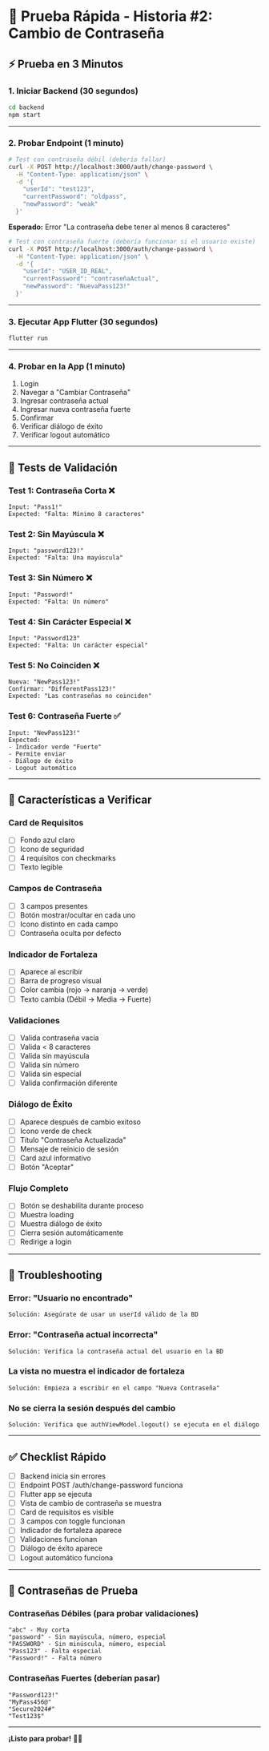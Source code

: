 # 🔑 Prueba Rápida - Historia #2: Cambio de Contraseña

## ⚡ Prueba en 3 Minutos

### **1. Iniciar Backend** (30 segundos)

```bash
cd backend
npm start
```

---

### **2. Probar Endpoint** (1 minuto)

```bash
# Test con contraseña débil (debería fallar)
curl -X POST http://localhost:3000/auth/change-password \
  -H "Content-Type: application/json" \
  -d '{
    "userId": "test123",
    "currentPassword": "oldpass",
    "newPassword": "weak"
  }'
```

**Esperado:** Error "La contraseña debe tener al menos 8 caracteres"

```bash
# Test con contraseña fuerte (debería funcionar si el usuario existe)
curl -X POST http://localhost:3000/auth/change-password \
  -H "Content-Type: application/json" \
  -d '{
    "userId": "USER_ID_REAL",
    "currentPassword": "contraseñaActual",
    "newPassword": "NuevaPass123!"
  }'
```

---

### **3. Ejecutar App Flutter** (30 segundos)

```bash
flutter run
```

---

### **4. Probar en la App** (1 minuto)

1. Login
2. Navegar a "Cambiar Contraseña"
3. Ingresar contraseña actual
4. Ingresar nueva contraseña fuerte
5. Confirmar
6. Verificar diálogo de éxito
7. Verificar logout automático

---

## 🧪 Tests de Validación

### **Test 1: Contraseña Corta** ❌
```
Input: "Pass1!"
Expected: "Falta: Mínimo 8 caracteres"
```

### **Test 2: Sin Mayúscula** ❌
```
Input: "password123!"
Expected: "Falta: Una mayúscula"
```

### **Test 3: Sin Número** ❌
```
Input: "Password!"
Expected: "Falta: Un número"
```

### **Test 4: Sin Carácter Especial** ❌
```
Input: "Password123"
Expected: "Falta: Un carácter especial"
```

### **Test 5: No Coinciden** ❌
```
Nueva: "NewPass123!"
Confirmar: "DifferentPass123!"
Expected: "Las contraseñas no coinciden"
```

### **Test 6: Contraseña Fuerte** ✅
```
Input: "NewPass123!"
Expected: 
- Indicador verde "Fuerte"
- Permite enviar
- Diálogo de éxito
- Logout automático
```

---

## 📱 Características a Verificar

### **Card de Requisitos**
- [ ] Fondo azul claro
- [ ] Icono de seguridad
- [ ] 4 requisitos con checkmarks
- [ ] Texto legible

### **Campos de Contraseña**
- [ ] 3 campos presentes
- [ ] Botón mostrar/ocultar en cada uno
- [ ] Icono distinto en cada campo
- [ ] Contraseña oculta por defecto

### **Indicador de Fortaleza**
- [ ] Aparece al escribir
- [ ] Barra de progreso visual
- [ ] Color cambia (rojo → naranja → verde)
- [ ] Texto cambia (Débil → Media → Fuerte)

### **Validaciones**
- [ ] Valida contraseña vacía
- [ ] Valida < 8 caracteres
- [ ] Valida sin mayúscula
- [ ] Valida sin número
- [ ] Valida sin especial
- [ ] Valida confirmación diferente

### **Diálogo de Éxito**
- [ ] Aparece después de cambio exitoso
- [ ] Icono verde de check
- [ ] Título "Contraseña Actualizada"
- [ ] Mensaje de reinicio de sesión
- [ ] Card azul informativo
- [ ] Botón "Aceptar"

### **Flujo Completo**
- [ ] Botón se deshabilita durante proceso
- [ ] Muestra loading
- [ ] Muestra diálogo de éxito
- [ ] Cierra sesión automáticamente
- [ ] Redirige a login

---

## 🐛 Troubleshooting

### **Error: "Usuario no encontrado"**
```
Solución: Asegúrate de usar un userId válido de la BD
```

### **Error: "Contraseña actual incorrecta"**
```
Solución: Verifica la contraseña actual del usuario en la BD
```

### **La vista no muestra el indicador de fortaleza**
```
Solución: Empieza a escribir en el campo "Nueva Contraseña"
```

### **No se cierra la sesión después del cambio**
```
Solución: Verifica que authViewModel.logout() se ejecuta en el diálogo
```

---

## ✅ Checklist Rápido

- [ ] Backend inicia sin errores
- [ ] Endpoint POST /auth/change-password funciona
- [ ] Flutter app se ejecuta
- [ ] Vista de cambio de contraseña se muestra
- [ ] Card de requisitos es visible
- [ ] 3 campos con toggle funcionan
- [ ] Indicador de fortaleza aparece
- [ ] Validaciones funcionan
- [ ] Diálogo de éxito aparece
- [ ] Logout automático funciona

---

## 🎯 Contraseñas de Prueba

### **Contraseñas Débiles (para probar validaciones)**
```
"abc" - Muy corta
"password" - Sin mayúscula, número, especial
"PASSWORD" - Sin minúscula, número, especial  
"Pass123" - Falta especial
"Password!" - Falta número
```

### **Contraseñas Fuertes (deberían pasar)**
```
"Password123!"
"MyPass456@"
"Secure2024#"
"Test123$"
```

---

**¡Listo para probar!** 🔑✅

